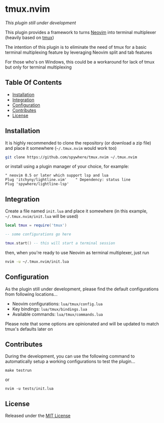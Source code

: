 # tmux.nvim

_This plugin still under development_

This plugin provides a framework to turns
[Neovim](https://github.com/neovim/neovim) into terminal multiplexer
(heavily based on [tmux](https://github.com/tmux/tmux))

The intention of this plugin is to eliminate the need of tmux for a basic
terminal multiplexing feature by leveraging Neovim split and tab features

For those who's on Windows, this could be a workaround for lack of tmux but
only for terminal multiplexing

## Table Of Contents

* [Installation](#installation)
* [Integration](#integration)
* [Configuration](#configuration)
* [Contributes](#contributes)
* [License](#license)

## Installation

It is highly recommended to clone the repository (or download a zip file) and
place it somewhere (`~/.tmux.nvim` would work too)

```sh
git clone https://github.com/spywhere/tmux.nvim ~/.tmux.nvim
```

or install using a plugin manager of your choice, for example:

```viml
" neovim 0.5 or later which support lsp and lua
Plug 'itchyny/lightline.vim'    " Dependency: status line
Plug 'spywhere/lightline-lsp'
```

## Integration

Create a file named `init.lua` and place it somewhere
(in this example, `~/.tmux.nvim/init.lua` will be used)

```lua
local tmux = require('tmux')

-- some configurations go here

tmux.start() -- this will start a terminal session

```

then, when you're ready to use Neovim as terminal multiplexer, just run

```sh
nvim -u ~/.tmux.nvim/init.lua
```

## Configuration

As the plugin still under development, please find the default configurations
from following locations...

- Neovim configurations: `lua/tmux/config.lua`
- Key bindings: `lua/tmux/bindings.lua`
- Available commands: `lua/tmux/commands.lua`

Please note that some options are opinionated and will be updated to match
tmux's defaults later on

## Contributes

During the development, you can use the following command to automatically setup
a working configurations to test the plugin...

```
make testrun
```

or

```
nvim -u tests/init.lua
```

## License

Released under the [MIT License](LICENSE)
